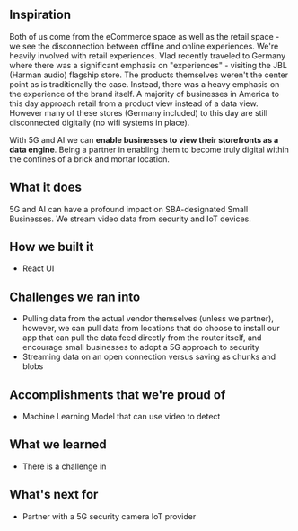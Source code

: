 ## Inspiration
Both of us come from the eCommerce space as well as the retail space - we see the disconnection between offline and online experiences. We're heavily involved with retail experiences. Vlad recently traveled to Germany where there was a significant emphasis on "experiences" - visiting the JBL (Harman audio) flagship store. The products themselves weren't the center point as is traditionally the case. Instead, there was a heavy emphasis on the experience of the brand itself. A majority of businesses in America to this day approach retail from a product view instead of a data view. However many of these stores (Germany included) to this day are still disconnected digitally (no wifi systems in place).

With 5G and AI we can **enable businesses to view their storefronts as a data engine**. Being a partner in enabling them to become truly digital within the confines of a brick and mortar location. 


## What it does
5G and AI can have a profound impact on SBA-designated Small Businesses. We stream video data from security and IoT devices. 

## How we built it
* React UI

## Challenges we ran into
* Pulling data from the actual vendor themselves (unless we partner), however, we can pull data from locations that do choose to install our app that can pull the data feed directly from the router itself, and encourage small businesses to adopt a 5G approach to security
* Streaming data on an open connection versus saving as chunks and blobs

## Accomplishments that we're proud of
* Machine Learning Model that can use video to detect 

## What we learned
* There is a challenge in 

## What's next for 
* Partner with a 5G security camera IoT provider 